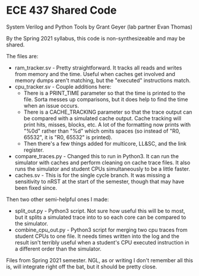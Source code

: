 # ECE 437 Shared Code

System Verilog and Python Tools by Grant Geyer (lab partner Evan Thomas)

By the Spring 2021 syllabus, this code is non-synthesizeable and may be
shared.

The files are:
* ram_tracker.sv - Pretty straightforward. It tracks all reads and writes
  from memory and the time. Useful when caches get involved and memory
  dumps aren't matching, but the "executed" instructions match.
* cpu_tracker.sv - Couple additions here:
    * There is a PRINT_TIME parameter so that the time is printed to the
	  file. Sorta messes up comparisons, but it does help to find the
	  time when an issue occurs.
    * There is a CACHE_TRACKING parameter so that the trace output can
	  be compared with a simulated cache output. Cache tracking will
	  print hits, misses, blocks, etc. A lot of the formatting now
	  prints with "%0d" rather than "%d" which omits spaces
	  (so instead of "R0,       65532", it is "R0, 65532" is printed).
    * Then there's a few things added for multicore, LL&SC, and the link register.
* compare_traces.py - Changed this to run in Python3. It can run the
  simulator with caches and perform cleaning on cache trace files. It also
  runs the simulator and student CPUs simultaneously to be a little faster. 
* caches.sv - This is for the single cycle branch. It was missing a sensitivity
  to nRST at the start of the semester, though that may have been fixed since.

Then two other semi-helpful ones I made:
* split_out.py - Python3 script. Not sure how useful this will be to most, but it
  splits a simulated trace into to so each core can be compared to the simulator.
* combine_cpu_out.py - Python3 script for merging two cpu traces from student CPUs
  to one file. It needs times written into the log and the result isn't terribly
  useful when a student's CPU executed instruction in a different order than the simulator.


Files from Spring 2021 semester. NGL, as or writing I don't remember all this is,
will integrate right off the bat, but it should be pretty close.